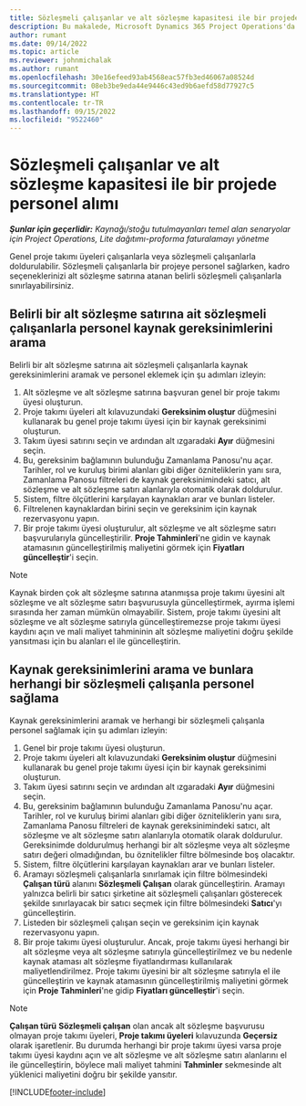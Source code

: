 ```yaml
---
title: Sözleşmeli çalışanlar ve alt sözleşme kapasitesi ile bir projede personel alımı
description: Bu makalede, Microsoft Dynamics 365 Project Operations'da sözleşmeli çalışanlar veya alt sözleşme kapasitesi kullanılarak proje gereksinimlerinin nasıl kadrolanabileceği açıklanmaktadır.
author: rumant
ms.date: 09/14/2022
ms.topic: article
ms.reviewer: johnmichalak
ms.author: rumant
ms.openlocfilehash: 30e16efeed93ab4568eac57fb3ed46067a08524d
ms.sourcegitcommit: 08eb3be9eda44e9446c43ed9b6aefd58d77927c5
ms.translationtype: HT
ms.contentlocale: tr-TR
ms.lasthandoff: 09/15/2022
ms.locfileid: "9522460"
---
```

# <a name="staffing-a-project-with-contract-workers-and-subcontracted-capacity"></a>Sözleşmeli çalışanlar ve alt sözleşme kapasitesi ile bir projede personel alımı

_**Şunlar için geçerlidir:** Kaynağı/stoğu tutulmayanları temel alan senaryolar için Project Operations, Lite dağıtımı-proforma faturalamayı yönetme_

Genel proje takımı üyeleri çalışanlarla veya sözleşmeli çalışanlarla doldurulabilir. Sözleşmeli çalışanlarla bir projeye personel sağlarken, kadro seçeneklerinizi alt sözleşme satırına atanan belirli sözleşmeli çalışanlarla sınırlayabilirsiniz. 

## <a name="search-for-staff-resource-requirements-with-contract-workers-that-belong-to-a-specific-subcontract-line"></a>Belirli bir alt sözleşme satırına ait sözleşmeli çalışanlarla personel kaynak gereksinimlerini arama

Belirli bir alt sözleşme satırına ait sözleşmeli çalışanlarla kaynak gereksinimlerini aramak ve personel eklemek için şu adımları izleyin:

1. Alt sözleşme ve alt sözleşme satırına başvuran genel bir proje takımı üyesi oluşturun.
2. Proje takımı üyeleri alt kılavuzundaki **Gereksinim oluştur** düğmesini kullanarak bu genel proje takımı üyesi için bir kaynak gereksinimi oluşturun.
3. Takım üyesi satırını seçin ve ardından alt ızgaradaki **Ayır** düğmesini seçin. 
4. Bu, gereksinim bağlamının bulunduğu Zamanlama Panosu'nu açar. Tarihler, rol ve kuruluş birimi alanları gibi diğer özniteliklerin yanı sıra, Zamanlama Panosu filtreleri de kaynak gereksinimindeki satıcı, alt sözleşme ve alt sözleşme satırı alanlarıyla otomatik olarak doldurulur.
5. Sistem, filtre ölçütlerini karşılayan kaynakları arar ve bunları listeler. 
6. Filtrelenen kaynaklardan birini seçin ve gereksinim için kaynak rezervasyonu yapın. 
7. Bir proje takımı üyesi oluşturulur, alt sözleşme ve alt sözleşme satırı başvurularıyla güncelleştirilir. **Proje Tahminleri**'ne gidin ve kaynak atamasının güncelleştirilmiş maliyetini görmek için **Fiyatları güncelleştir**'i seçin. 

> [!NOTE]
> Kaynak birden çok alt sözleşme satırına atanmışsa proje takımı üyesini alt sözleşme ve alt sözleşme satırı başvurusuyla güncelleştirmek, ayırma işlemi sırasında her zaman mümkün olmayabilir. Sistem, proje takımı üyesini alt sözleşme ve alt sözleşme satırıyla güncelleştiremezse proje takımı üyesi kaydını açın ve mali maliyet tahmininin alt sözleşme maliyetini doğru şekilde yansıtması için bu alanları el ile güncelleştirin.

## <a name="search-for-and-staff-resource-requirements-with-any-contract-worker"></a>Kaynak gereksinimlerini arama ve bunlara herhangi bir sözleşmeli çalışanla personel sağlama

Kaynak gereksinimlerini aramak ve herhangi bir sözleşmeli çalışanla personel sağlamak için şu adımları izleyin:

1. Genel bir proje takımı üyesi oluşturun.
2. Proje takımı üyeleri alt kılavuzundaki **Gereksinim oluştur** düğmesini kullanarak bu genel proje takımı üyesi için bir kaynak gereksinimi oluşturun.
3. Takım üyesi satırını seçin ve ardından alt ızgaradaki **Ayır** düğmesini seçin. 
4. Bu, gereksinim bağlamının bulunduğu Zamanlama Panosu'nu açar. Tarihler, rol ve kuruluş birimi alanları gibi diğer özniteliklerin yanı sıra, Zamanlama Panosu filtreleri de kaynak gereksinimindeki satıcı, alt sözleşme ve alt sözleşme satırı alanlarıyla otomatik olarak doldurulur. Gereksinimde doldurulmuş herhangi bir alt sözleşme veya alt sözleşme satırı değeri olmadığından, bu öznitelikler filtre bölmesinde boş olacaktır.
5. Sistem, filtre ölçütlerini karşılayan kaynakları arar ve bunları listeler.
6. Aramayı sözleşmeli çalışanlarla sınırlamak için filtre bölmesindeki **Çalışan türü** alanını **Sözleşmeli Çalışan** olarak güncelleştirin. Aramayı yalnızca belirli bir satıcı şirketine ait sözleşmeli çalışanları gösterecek şekilde sınırlayacak bir satıcı seçmek için filtre bölmesindeki **Satıcı**'yı güncelleştirin.
7. Listeden bir sözleşmeli çalışan seçin ve gereksinim için kaynak rezervasyonu yapın.
8. Bir proje takımı üyesi oluşturulur. Ancak, proje takımı üyesi herhangi bir alt sözleşme veya alt sözleşme satırıyla güncelleştirilmez ve bu nedenle kaynak ataması alt sözleşme fiyatlandırması kullanılarak maliyetlendirilmez. Proje takımı üyesini bir alt sözleşme satırıyla el ile güncelleştirin ve kaynak atamasının güncelleştirilmiş maliyetini görmek için **Proje Tahminleri**'ne gidip **Fiyatları güncelleştir**'i seçin.

> [!NOTE]
> **Çalışan türü** **Sözleşmeli çalışan** olan ancak alt sözleşme başvurusu olmayan proje takımı üyeleri, **Proje takımı üyeleri** kılavuzunda **Geçersiz** olarak işaretlenir. Bu durumda herhangi bir proje takımı üyesi varsa proje takımı üyesi kaydını açın ve alt sözleşme ve alt sözleşme satırı alanlarını el ile güncelleştirin, böylece mali maliyet tahmini **Tahminler** sekmesinde alt yüklenici maliyetini doğru bir şekilde yansıtır. 


[!INCLUDE[footer-include](../../includes/footer-banner.md)]
